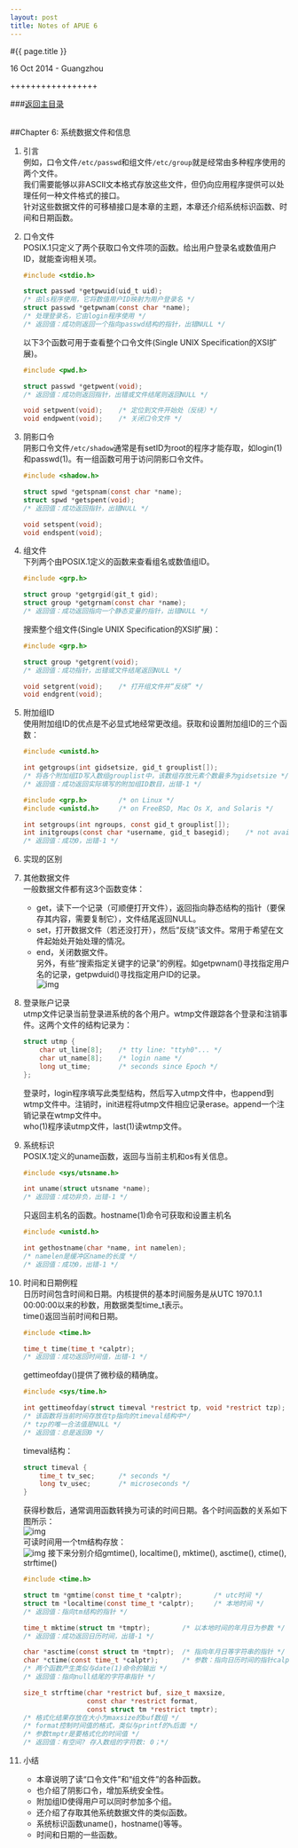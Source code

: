 ```yaml
---
layout: post
title: Notes of APUE 6
---
```


#{{ page.title }}  
<p class="meta">16 Oct 2014 - Guangzhou</p>   
+++++++++++++++++  

###[返回主目录][]  
<br>

##Chapter 6: 系统数据文件和信息
1. 引言  
    例如，口令文件`/etc/passwd`和组文件`/etc/group`就是经常由多种程序使用的两个文件。  
    我们需要能够以非ASCII文本格式存放这些文件，但仍向应用程序提供可以处理任何一种文件格式的接口。   
    针对这些数据文件的可移植接口是本章的主题，本章还介绍系统标识函数、时间和日期函数。  

2. 口令文件  
    POSIX.1只定义了两个获取口令文件项的函数。给出用户登录名或数值用户ID，就能查询相关项。  

    ```c
    #include <stdio.h>

    struct passwd *getpwuid(uid_t uid);
    /* 由ls程序使用，它将数值用户ID映射为用户登录名 */
    struct passwd *getpwnam(const char *name);
    /* 处理登录名，它由login程序使用 */
    /* 返回值：成功则返回一个指向passwd结构的指针，出错NULL */
    ```
    以下3个函数可用于查看整个口令文件(Single UNIX Specification的XSI扩展)。  

    ```c
    #include <pwd.h>

    struct passwd *getpwent(void);
    /* 返回值：成功则返回指针，出错或文件结尾则返回NULL */

    void setpwent(void);    /* 定位到文件开始处（反绕）*/
    void endpwent(void);    /* 关闭口令文件 */
    ```

3. 阴影口令  
    阴影口令文件`/etc/shadow`通常是有setID为root的程序才能存取，如login(1)和passwd(1)。有一组函数可用于访问阴影口令文件。  

    ```c
    #include <shadow.h>
    
    struct spwd *getspnam(const char *name);
    struct spwd *getspent(void);
    /* 返回值：成功返回指针，出错NULL */
    
    void setspent(void);
    void endspent(void);
    ```

4. 组文件  
    下列两个由POSIX.1定义的函数来查看组名或数值组ID。

    ```c
    #include <grp.h>

    struct group *getgrgid(git_t gid);
    struct group *getgrnam(const char *name);
    /* 返回值：成功返回指向一个静态变量的指针，出错NULL */
    ```
    搜索整个组文件(Single UNIX Specification的XSI扩展)：  

    ```c
    #include <grp.h>

    struct group *getgrent(void);
    /* 返回值：成功指针，出错或文件结尾返回NULL */

    void setgrent(void);    /* 打开组文件并“反绕” */
    void endgrent(void);
    ```

5. 附加组ID  
    使用附加组ID的优点是不必显式地经常更改组。获取和设置附加组ID的三个函数：  
    
    ```c
    #include <unistd.h>
    
    int getgroups(int gidsetsize, gid_t grouplist[]);
    /* 将各个附加组ID写入数组grouplist中，该数组存放元素个数最多为gidsetsize */
    /* 返回值：成功返回实际填写的附加组ID数目，出错-1 */
    
    #include <grp.h>        /* on Linux */
    #include <unistd.h>     /* on FreeBSD, Mac Os X, and Solaris */
    
    int setgroups(int ngroups, const gid_t grouplist[]);
    int initgroups(const char *username, gid_t basegid);    /* not available on Solaris */
    /* 返回值：成功0，出错-1 */
    ```

6. 实现的区别  

7. 其他数据文件  
    一般数据文件都有这3个函数变体：
    * get，读下一个记录（可顺便打开文件），返回指向静态结构的指针（要保存其内容，需要复制它），文件结尾返回NULL。
    * set，打开数据文件（若还没打开），然后“反绕”该文件。常用于希望在文件起始处开始处理的情况。
    * end，关闭数据文件。  
    另外，有些“搜索指定关键字的记录”的例程。如getpwnam()寻找指定用户名的记录，getpwduid()寻找指定用户ID的记录。  
    ![img][6.7]

8. 登录账户记录  
    utmp文件记录当前登录进系统的各个用户。wtmp文件跟踪各个登录和注销事件。这两个文件的结构记录为：  

    ```c
    struct utmp {
        char ut_line[8];    /* tty line: "ttyh0"... */
        char ut_name[8];    /* login name */
        long ut_time;       /* seconds since Epoch */
    };
    ```
    登录时，login程序填写此类型结构，然后写入utmp文件中，也append到wtmp文件中。注销时，init进程将utmp文件相应记录erase。append一个注销记录在wtmp文件中。  
    who(1)程序读utmp文件，last(1)读wtmp文件。  

9. 系统标识  
    POSIX.1定义的uname函数，返回与当前主机和os有关信息。  

    ```c
    #include <sys/utsname.h>
    
    int uname(struct utsname *name);
    /* 返回值：成功非负，出错-1 */
    ```

    只返回主机名的函数。hostname(1)命令可获取和设置主机名  
    
    ```c
    #include <unistd.h>
    
    int gethostname(char *name, int namelen);
    /* namelen是缓冲区name的长度 */
    /* 返回值：成功0，出错-1 */
    ```

10. 时间和日期例程  
    日历时间包含时间和日期。内核提供的基本时间服务是从UTC 1970.1.1 00:00:00以来的秒数，用数据类型time_t表示。  
    time()返回当前时间和日期。  

    ```c
    #include <time.h>

    time_t time(time_t *calptr);
    /* 返回值：成功返回时间值，出错-1 */
    ```
    gettimeofday()提供了微秒级的精确度。  

    ```c
    #include <sys/time.h>

    int gettimeofday(struct timeval *restrict tp, void *restrict tzp);
    /* 该函数将当前时间存放在tp指向的timeval结构中*/
    /* tzp的唯一合法值是NULL */
    /* 返回值：总是返回0 */
    ```
    timeval结构：

    ```c
    struct timeval {
        time_t tv_sec;      /* seconds */
        long tv_usec;       /* microseconds */
    }
    ```
    获得秒数后，通常调用函数转换为可读的时间日期。各个时间函数的关系如下图所示：  
    ![img][6.10.1]  
    可读时间用一个tm结构存放：  
    ![img][6.10.2]
    接下来分别介绍gmtime(), localtime(), mktime(), asctime(), ctime(), strftime()  

    ```c
    #include <time.h>

    struct tm *gmtime(const time_t *calptr);        /* utc时间 */
    struct tm *localtime(const time_t *calptr);     /* 本地时间 */
    /* 返回值：指向tm结构的指针 */
    
    time_t mktime(struct tm *tmptr);        /* 以本地时间的年月日为参数 */
    /* 返回值：成功返回日历时间，出错-1 */

    char *asctime(const struct tm *tmptr);  /* 指向年月日等字符串的指针 */
    char *ctime(const time_t *calptr);      /* 参数：指向日历时间的指针calptr */
    /* 两个函数产生类似与date(1)命令的输出 */
    /* 返回值：指向null结尾的字符串指针 */

    size_t strftime(char *restrict buf, size_t maxsize,
                    const char *restrict format,
                    const struct tm *restrict tmptr);
    /* 格式化结果存放在大小为maxsize的buf数组 */
    /* format控制时间值的格式，类似与printf的%后面 */
    /* 参数tmptr是要格式化的时间值 */
    /* 返回值：有空间? 存入数组的字符数: 0；*/
    ```

11. 小结  
    * 本章说明了读“口令文件”和“组文件”的各种函数。
    * 也介绍了阴影口令，增加系统安全性。
    * 附加组ID使得用户可以同时参加多个组。
    * 还介绍了存取其他系统数据文件的类似函数。
    * 系统标识函数uname()，hostname()等等。
    * 时间和日期的一些函数。

<br>  

[返回主目录]: /2014/09/22/notes-of-apue.html
[6.7]: /images/apue/6.7.png "system data file"
[6.10.1]: /images/apue/6.10.1.png "relation of each time function"
[6.10.2]: /images/apue/6.10.2.png "struct tm"
